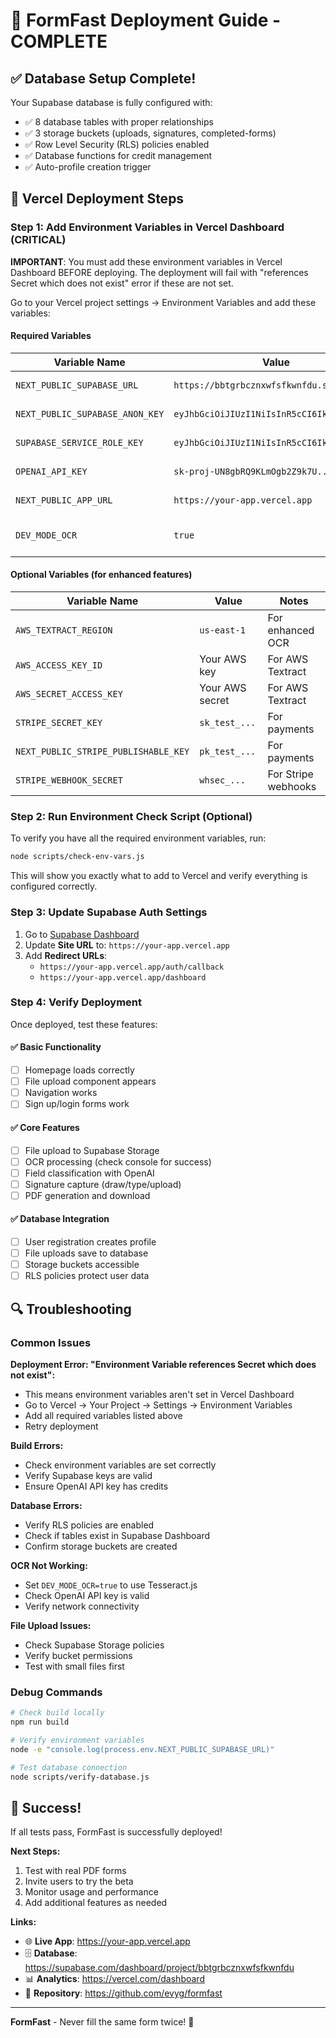 # 🚀 FormFast Deployment Guide - COMPLETE

## ✅ Database Setup Complete!

Your Supabase database is fully configured with:
- ✅ 8 database tables with proper relationships
- ✅ 3 storage buckets (uploads, signatures, completed-forms)
- ✅ Row Level Security (RLS) policies enabled
- ✅ Database functions for credit management
- ✅ Auto-profile creation trigger

## 🔧 Vercel Deployment Steps

### Step 1: Add Environment Variables in Vercel Dashboard (CRITICAL)

**IMPORTANT**: You must add these environment variables in Vercel Dashboard BEFORE deploying. The deployment will fail with "references Secret which does not exist" error if these are not set.

Go to your Vercel project settings → Environment Variables and add these variables:

#### Required Variables

| Variable Name | Value | Source |
|---------------|-------|--------|
| `NEXT_PUBLIC_SUPABASE_URL` | `https://bbtgrbcznxwfsfkwnfdu.supabase.co` | Your .env.local |
| `NEXT_PUBLIC_SUPABASE_ANON_KEY` | `eyJhbGciOiJIUzI1NiIsInR5cCI6IkpXVCJ9...` | Your .env.local |
| `SUPABASE_SERVICE_ROLE_KEY` | `eyJhbGciOiJIUzI1NiIsInR5cCI6IkpXVCJ9...` | Your .env.local |
| `OPENAI_API_KEY` | `sk-proj-UN8gbRQ9KLmOgb2Z9k7U...` | Your .env.local |
| `NEXT_PUBLIC_APP_URL` | `https://your-app.vercel.app` | Your Vercel domain |
| `DEV_MODE_OCR` | `true` | Use Tesseract.js for OCR |

#### Optional Variables (for enhanced features)

| Variable Name | Value | Notes |
|---------------|-------|-------|
| `AWS_TEXTRACT_REGION` | `us-east-1` | For enhanced OCR |
| `AWS_ACCESS_KEY_ID` | Your AWS key | For AWS Textract |
| `AWS_SECRET_ACCESS_KEY` | Your AWS secret | For AWS Textract |
| `STRIPE_SECRET_KEY` | `sk_test_...` | For payments |
| `NEXT_PUBLIC_STRIPE_PUBLISHABLE_KEY` | `pk_test_...` | For payments |
| `STRIPE_WEBHOOK_SECRET` | `whsec_...` | For Stripe webhooks |

### Step 2: Run Environment Check Script (Optional)

To verify you have all the required environment variables, run:

```bash
node scripts/check-env-vars.js
```

This will show you exactly what to add to Vercel and verify everything is configured correctly.

### Step 3: Update Supabase Auth Settings

1. Go to [Supabase Dashboard](https://supabase.com/dashboard/project/bbtgrbcznxwfsfkwnfdu/auth/url-configuration)
2. Update **Site URL** to: `https://your-app.vercel.app`
3. Add **Redirect URLs**:
   - `https://your-app.vercel.app/auth/callback`
   - `https://your-app.vercel.app/dashboard`

### Step 4: Verify Deployment

Once deployed, test these features:

#### ✅ Basic Functionality
- [ ] Homepage loads correctly
- [ ] File upload component appears
- [ ] Navigation works
- [ ] Sign up/login forms work

#### ✅ Core Features
- [ ] File upload to Supabase Storage
- [ ] OCR processing (check console for success)
- [ ] Field classification with OpenAI
- [ ] Signature capture (draw/type/upload)
- [ ] PDF generation and download

#### ✅ Database Integration
- [ ] User registration creates profile
- [ ] File uploads save to database
- [ ] Storage buckets accessible
- [ ] RLS policies protect user data

## 🔍 Troubleshooting

### Common Issues

**Deployment Error: "Environment Variable references Secret which does not exist":**
- This means environment variables aren't set in Vercel Dashboard
- Go to Vercel → Your Project → Settings → Environment Variables
- Add all required variables listed above
- Retry deployment

**Build Errors:**
- Check environment variables are set correctly
- Verify Supabase keys are valid
- Ensure OpenAI API key has credits

**Database Errors:**
- Verify RLS policies are enabled
- Check if tables exist in Supabase Dashboard
- Confirm storage buckets are created

**OCR Not Working:**
- Set `DEV_MODE_OCR=true` to use Tesseract.js
- Check OpenAI API key is valid
- Verify network connectivity

**File Upload Issues:**
- Check Supabase Storage policies
- Verify bucket permissions
- Test with small files first

### Debug Commands

```bash
# Check build locally
npm run build

# Verify environment variables
node -e "console.log(process.env.NEXT_PUBLIC_SUPABASE_URL)"

# Test database connection
node scripts/verify-database.js
```

## 🎉 Success!

If all tests pass, FormFast is successfully deployed! 

**Next Steps:**
1. Test with real PDF forms
2. Invite users to try the beta
3. Monitor usage and performance
4. Add additional features as needed

**Links:**
- 🌐 **Live App**: https://your-app.vercel.app
- 🗄️ **Database**: https://supabase.com/dashboard/project/bbtgrbcznxwfsfkwnfdu
- 📊 **Analytics**: https://vercel.com/dashboard
- 📁 **Repository**: https://github.com/evyg/formfast

---

**FormFast** - Never fill the same form twice! 🚀